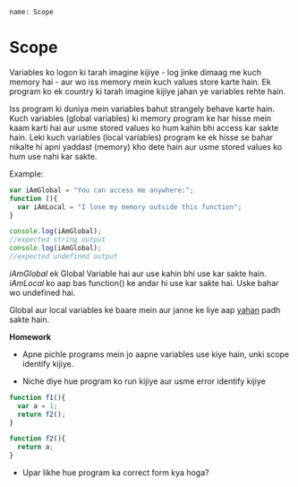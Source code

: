 ```ngMeta
name: Scope
```

# Scope

Variables ko logon ki tarah imagine kijiye - log jinke dimaag me kuch memory hai - aur wo iss memory mein kuch values store karte hain.
Ek program ko ek country ki tarah imagine kijiye jahan ye variables rehte hain.

Iss program ki duniya mein variables bahut strangely behave karte hain. Kuch variables (global variables) ki memory program ke har hisse mein kaam karti hai aur usme stored values ko hum kahin bhi access kar sakte hain. Leki kuch variables (local variables) program ke ek hisse se bahar nikalte hi apni yaddast (memory) kho dete hain aur usme stored values ko hum use nahi kar sakte.

Example: 

```javascript
var iAmGlobal = "You can access me anywhere:";
function (){
  var iAmLocal = "I lose my memory outside this function";
}

console.log(iAmGlobal);
//expected string output
console.log(iAmGlobal);
//expected undefined output
```

*iAmGlobal* ek Global Variable hai aur use kahin bhi use kar sakte hain.
*iAmLocal* ko aap bas function() ke andar hi use kar sakte hai. Uske bahar wo undefined hai.


Global aur local variables ke baare mein aur janne ke liye aap [yahan](https://www.w3schools.com/js/js_scope.asp) padh sakte hain.

**Homework**
- Apne pichle programs mein jo aapne variables use kiye hain, unki scope identify kijiye.

- Niche diye hue program ko run kijiye aur usme error identify kijiye
```javascript
function f1(){
  var a = 1;
  return f2();
}

function f2(){
  return a;
}
```
- Upar likhe hue program ka correct form kya hoga?
